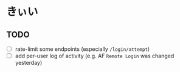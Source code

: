 # きぃい

## TODO

- [ ] rate-limit some endpoints (especially `/login/attempt`)
- [ ] add per-user log of activity (e.g. AF `Remote Login` was changed yesterday)
